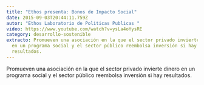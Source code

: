 ```yaml
---
title: "Ethos presenta: Bonos de Impacto Social"
date: 2015-09-03T20:44:11.759Z
autor: "Ethos Laboratorio de Politicas Publicas "
video: https://www.youtube.com/watch?v=ysLa4oYysRE
category: desarrollo-sostenible
extracto: Promueven una asociación en la que el sector privado invierte dinero
  en un programa social y el sector público reembolsa inversión si hay
  resultados.
---
```

Promueven una asociación en la que el sector privado invierte dinero en un programa social y el sector público reembolsa inversión si hay resultados.